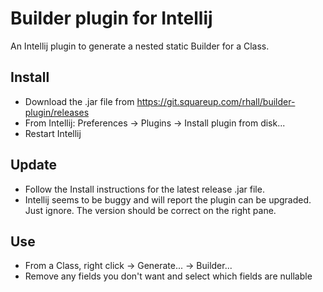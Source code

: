 Builder plugin for Intellij
================
An Intellij plugin to generate a nested static Builder for a Class.

Install
-------
* Download the .jar file from https://git.squareup.com/rhall/builder-plugin/releases
* From Intellij: Preferences -> Plugins -> Install plugin from disk...
* Restart Intellij

Update
------
* Follow the Install instructions for the latest release .jar file.
* Intellij seems to be buggy and will report the plugin can be upgraded.  Just ignore.  The version should be correct on the right pane.

Use
-------
* From a Class, right click -> Generate... -> Builder...
* Remove any fields you don't want and select which fields are nullable
